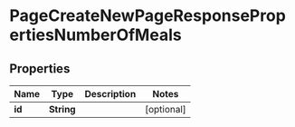 

# PageCreateNewPageResponsePropertiesNumberOfMeals


## Properties

| Name | Type | Description | Notes |
|------------ | ------------- | ------------- | -------------|
|**id** | **String** |  |  [optional] |



